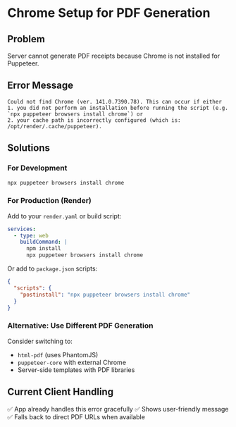 # Chrome Setup for PDF Generation

## Problem
Server cannot generate PDF receipts because Chrome is not installed for Puppeteer.

## Error Message
```
Could not find Chrome (ver. 141.0.7390.78). This can occur if either
1. you did not perform an installation before running the script (e.g. `npx puppeteer browsers install chrome`) or
2. your cache path is incorrectly configured (which is: /opt/render/.cache/puppeteer).
```

## Solutions

### For Development
```bash
npx puppeteer browsers install chrome
```

### For Production (Render)
Add to your `render.yaml` or build script:
```yaml
services:
  - type: web
    buildCommand: |
      npm install
      npx puppeteer browsers install chrome
```

Or add to `package.json` scripts:
```json
{
  "scripts": {
    "postinstall": "npx puppeteer browsers install chrome"
  }
}
```

### Alternative: Use Different PDF Generation
Consider switching to:
- `html-pdf` (uses PhantomJS)
- `puppeteer-core` with external Chrome
- Server-side templates with PDF libraries

## Current Client Handling
✅ App already handles this error gracefully
✅ Shows user-friendly message
✅ Falls back to direct PDF URLs when available